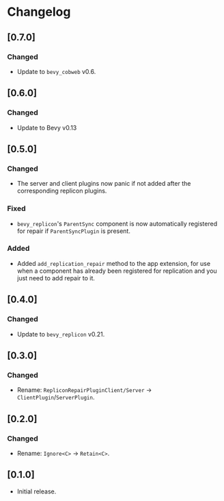 # Changelog

## [0.7.0]

### Changed

- Update to `bevy_cobweb` v0.6.


## [0.6.0]

### Changed

- Update to Bevy v0.13


## [0.5.0]

### Changed

- The server and client plugins now panic if not added after the corresponding replicon plugins.

### Fixed

- `bevy_replicon`'s `ParentSync` component is now automatically registered for repair if `ParentSyncPlugin` is present.

### Added

- Added `add_replication_repair` method to the app extension, for use when a component has already been registered for replication and you just need to add repair to it.


## [0.4.0]

### Changed

- Update to `bevy_replicon` v0.21.


## [0.3.0]

### Changed

- Rename: `RepliconRepairPluginClient/Server` -> `ClientPlugin`/`ServerPlugin`.


## [0.2.0]

### Changed

- Rename: `Ignore<C>` -> `Retain<C>`.


## [0.1.0]

- Initial release.
